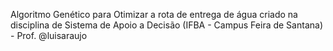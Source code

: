  Algoritmo Genético para Otimizar a rota de entrega de água criado na disciplina de Sistema de Apoio a Decisão (IFBA - Campus Feira de Santana) - Prof. @luisaraujo

